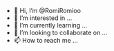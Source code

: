 - 👋 Hi, I’m @RomiRomioo
- 👀 I’m interested in ...
- 🌱 I’m currently learning ...
- 💞️ I’m looking to collaborate on ...
- 📫 How to reach me ...

<!---
RomiRomioo/RomiRomioo is a ✨ special ✨ repository because its `README.md` (this file) appears on your GitHub profile.
You can click the Preview link to take a look at your changes.
--->
